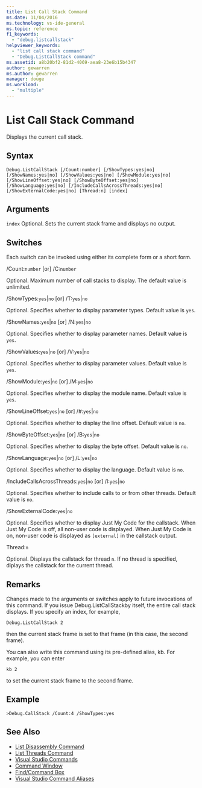 ```yaml
---
title: List Call Stack Command
ms.date: 11/04/2016
ms.technology: vs-ide-general
ms.topic: reference
f1_keywords:
  - "debug.listcallstack"
helpviewer_keywords:
  - "list call stack command"
  - "Debug.ListCallStack command"
ms.assetid: a8b20bf2-81d2-4069-aea8-23e6b15b4347
author: gewarren
ms.author: gewarren
manager: douge
ms.workload:
  - "multiple"
---
```

# List Call Stack Command
Displays the current call stack.

## Syntax

```
Debug.ListCallStack [/Count:number] [/ShowTypes:yes|no]
[/ShowNames:yes|no] [/ShowValues:yes|no] [/ShowModule:yes|no]
[/ShowLineOffset:yes|no] [/ShowByteOffset:yes|no]
[/ShowLanguage:yes|no] [/IncludeCallsAcrossThreads:yes|no]
[/ShowExternalCode:yes|no] [Thread:n] [index]
```

## Arguments
 `index`
 Optional. Sets the current stack frame and displays no output.

## Switches
 Each switch can be invoked using either its complete form or a short form.

 /Count:`number` [or] /C:`number`

 Optional. Maximum number of call stacks to display. The default value is unlimited.

 /ShowTypes:`yes`&#124;`no` [or] /T:`yes`&#124;`no`

 Optional. Specifies whether to display parameter types. Default value is `yes`.

 /ShowNames:`yes`&#124;`no` [or] /N:`yes`&#124;`no`

 Optional. Specifies whether to display parameter names. Default value is `yes`.

 /ShowValues:`yes`&#124;`no` [or] /V:`yes`&#124;`no`

 Optional. Specifies whether to display parameter values. Default value is `yes`.

 /ShowModule:`yes`&#124;`no` [or] /M:`yes`&#124;`no`

 Optional. Specifies whether to display the module name. Default value is `yes`.

 /ShowLineOffset:`yes`&#124;`no` [or] /#:`yes`&#124;`no`

 Optional. Specifies whether to display the line offset. Default value is `no`.

 /ShowByteOffset:`yes`&#124;`no` [or] /B:`yes`&#124;`no`

 Optional. Specifies whether to display the byte offset. Default value is `no`.

 /ShowLanguage:`yes`&#124;`no` [or] /L:`yes`&#124;`no`

 Optional. Specifies whether to display the language. Default value is `no`.

 /IncludeCallsAcrossThreads:`yes`&#124;`no` [or] /I:`yes`&#124;`no`

 Optional. Specifies whether to include calls to or from other threads. Default value is `no`.

 /ShowExternalCode:`yes`&#124;`no`

 Optional. Specifies whether to display Just My Code for the callstack. When Just My Code is off, all non-user code is displayed. When Just My Code is on, non-user code is displayed as `[external]` in the callstack output.

 Thread:`n`

 Optional. Displays the callstack for thread `n`. If no thread is specified, diplays the callstack for the current thread.

## Remarks
 Changes made to the arguments or switches apply to future invocations of this command. If you issue Debug.ListCallStackby itself, the entire call stack displays. If you specify an index, for example,

```
Debug.ListCallStack 2
```

 then the current stack frame is set to that frame (in this case, the second frame).

 You can also write this command using its pre-defined alias, kb. For example, you can enter

```
kb 2
```

 to set the current stack frame to the second frame.

## Example

```
>Debug.CallStack /Count:4 /ShowTypes:yes
```

## See Also

- [List Disassembly Command](../../ide/reference/list-disassembly-command.md)
- [List Threads Command](../../ide/reference/list-threads-command.md)
- [Visual Studio Commands](../../ide/reference/visual-studio-commands.md)
- [Command Window](../../ide/reference/command-window.md)
- [Find/Command Box](../../ide/find-command-box.md)
- [Visual Studio Command Aliases](../../ide/reference/visual-studio-command-aliases.md)